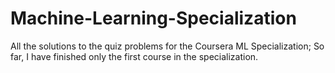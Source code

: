 # Machine-Learning-Specialization
All the solutions to the quiz problems for the Coursera ML Specialization; So far, I have finished only the first course in the specialization. 
